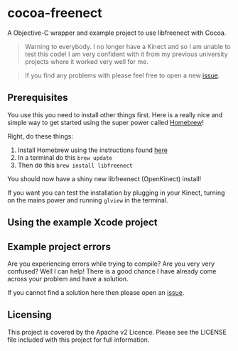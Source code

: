 cocoa-freenect
==============

A Objective-C wrapper and example project to use libfreenect with Cocoa.

> Warning to everybody. I no longer have a Kinect and so I am unable to test this code! I am very confident with it from my previous university projects where it worked very well for me.

> If you find any problems with please feel free to open a new [issue](https://github.com/jimjibone/cocoa-freenect/issues).


## Prerequisites

You use this you need to install other things first. Here is a really nice and simple way to get started using the super power called [Homebrew](http://mxcl.github.io/homebrew/)!

Right, do these things:

1. Install Homebrew using the instructions found [here](http://mxcl.github.io/homebrew/)
2. In a terminal do this `brew update`
3. Then do this `brew install libfreenect`

You should now have a shiny new libfreenect (OpenKinect) install!

If you want you can test the installation by plugging in your Kinect, turning on the mains power and running `glview` in the terminal.


## Using the example Xcode project

## Example project errors

Are you experiencing errors while trying to compile?
Are you very very confused?
Well I can help! There is a good chance I have already come across your problem and have a solution.

If you cannot find a solution here then please open an [issue](https://github.com/jimjibone/cocoa-freenect/issues).


## Licensing

This project is covered by the Apache v2 Licence. Please see the LICENSE file included with this project for full information.